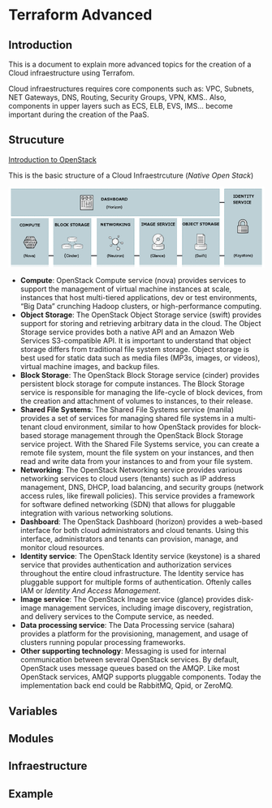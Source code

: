 # Terraform Advanced

## Introduction

This is a document to explain more advanced topics for the creation of a Cloud infraestructure using Terrafom.

Cloud infraestructures requires core components such as: VPC, Subnets, NET Gateways, DNS, Routing, Security Groups, VPN, KMS.. Also, components in upper layers such as ECS, ELB, EVS, IMS... become important during the creation of the PaaS.

## Strucuture

[Introduction to OpenStack](https://docs.openstack.org/security-guide/introduction/introduction-to-openstack.html)

This is the basic structure of a Cloud Infraestrcuture (*Native Open Stack*)

![OpenStack Architecture](images/marketecture-diagram.png)

- **Compute**: OpenStack Compute service (nova) provides services to support the management of virtual machine instances at scale, instances that host multi-tiered applications, dev or test environments, “Big Data” crunching Hadoop clusters, or high-performance computing.
- **Object Storage**: The OpenStack Object Storage service (swift) provides support for storing and retrieving arbitrary data in the cloud. The Object Storage service provides both a native API and an Amazon Web Services S3-compatible API. It is important to understand that object storage differs from traditional file system storage. Object storage is best used for static data such as media files (MP3s, images, or videos), virtual machine images, and backup files.
- **Block Storage**: The OpenStack Block Storage service (cinder) provides persistent block storage for compute instances. The Block Storage service is responsible for managing the life-cycle of block devices, from the creation and attachment of volumes to instances, to their release.
- **Shared File Systems**: The Shared File Systems service (manila) provides a set of services for managing shared file systems in a multi-tenant cloud environment, similar to how OpenStack provides for block-based storage management through the OpenStack Block Storage service project. With the Shared File Systems service, you can create a remote file system, mount the file system on your instances, and then read and write data from your instances to and from your file system.
- **Networking**: The OpenStack Networking service provides various networking services to cloud users (tenants) such as IP address management, DNS, DHCP, load balancing, and security groups (network access rules, like firewall policies). This service provides a framework for software defined networking (SDN) that allows for pluggable integration with various networking solutions.
- **Dashboard**: The OpenStack Dashboard (horizon) provides a web-based interface for both cloud administrators and cloud tenants. Using this interface, administrators and tenants can provision, manage, and monitor cloud resources.
- **Identity service**: The OpenStack Identity service (keystone) is a shared service that provides authentication and authorization services throughout the entire cloud infrastructure. The Identity service has pluggable support for multiple forms of authentication. Oftenly calles IAM or *Identity And Access Management*.
- **Image service**: The OpenStack Image service (glance) provides disk-image management services, including image discovery, registration, and delivery services to the Compute service, as needed.
- **Data processing service**: The Data Processing service (sahara) provides a platform for the provisioning, management, and usage of clusters running popular processing frameworks.
- **Other supporting technology**: Messaging is used for internal communication between several OpenStack services. By default, OpenStack uses message queues based on the AMQP. Like most OpenStack services, AMQP supports pluggable components. Today the implementation back end could be RabbitMQ, Qpid, or ZeroMQ.

## Variables



## Modules



## Infraestructure

## Example
